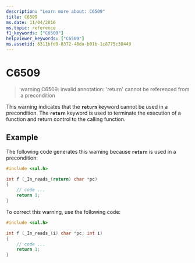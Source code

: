 ```yaml
---
description: "Learn more about: C6509"
title: C6509
ms.date: 11/04/2016
ms.topic: reference
f1_keywords: ["C6509"]
helpviewer_keywords: ["C6509"]
ms.assetid: 6311bfd9-8372-48da-b01b-1c8775c38449
---
```

# C6509

> warning C6509: invalid annotation: 'return' cannot be referenced from a precondition

This warning indicates that the **`return`**  keyword cannot be used in a precondition. The **`return`** keyword is used to terminate the execution of a function and return control to the calling function.

## Example

The following code generates this warning because **`return`** is used in a precondition:

```cpp
#include <sal.h>

int f (_In_reads_(return) char *pc)
{
    // code ...
    return 1;
}
```

To correct this warning, use the following code:

```cpp
#include <sal.h>

int f (_In_reads_(i) char *pc, int i)
{
    // code ...
    return 1;
}
```
